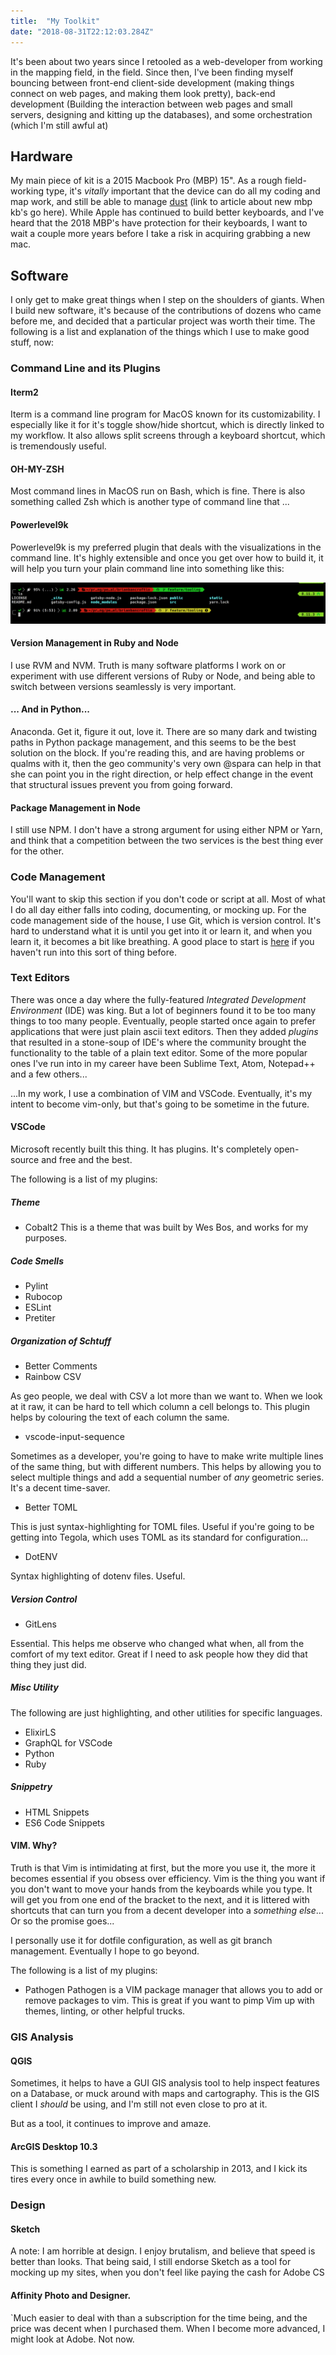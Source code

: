 ```yaml
---
title:  "My Toolkit"
date: "2018-08-31T22:12:03.284Z"
---
```


It's been about two years since I retooled as a web-developer from working in the mapping field, in the field. Since then, I've been finding myself bouncing between front-end client-side development (making things connect on web pages, and making them look pretty), back-end development (Building the interaction between web pages and small servers, designing and kitting up the databases), and some orchestration (which I'm still awful at)

## Hardware

My main piece of kit is a 2015 Macbook Pro (MBP) 15". As a rough field-working type, it's _vitally_ important that the device can do all my coding and map work, and still be able to manage [dust]() (link to article about new mbp kb's go here). While Apple has continued to build better keyboards, and I've heard that the 2018 MBP's have protection for their keyboards, I want to wait a couple more years before I take a risk in acquiring grabbing a new mac.

## Software

I only get to make great things when I step on the shoulders of giants. When I build new software, it's because of the contributions of dozens who came before me, and decided that a particular project was worth their time. The following is a list and explanation of the things which I use to make good stuff, now:

### Command Line and its Plugins

#### Iterm2

Iterm is a command line program for MacOS known for its customizability. I especially like it for it's toggle show/hide shortcut, which is directly linked to my workflow. It also allows split screens through a keyboard shortcut, which is tremendously useful.

#### OH-MY-ZSH

<!-- TODO: Understand difference between bash and zsh -->

Most command lines in MacOS run on Bash, which is fine. There is also something called Zsh which is another type of command line that ...

#### Powerlevel9k

Powerlevel9k is my preferred plugin that deals with the visualizations in the command line. It's highly extensible and once you get over how to build it, it will help you turn your plain command line into something like this:

![command line prompt](./command-line.png)

#### Version Management in Ruby and Node

I use RVM and NVM. Truth is many software platforms I work on or experiment with use different versions of Ruby or Node, and being able to switch between versions seamlessly is very important.

#### ... And in Python...

Anaconda. Get it, figure it out, love it. There are so many dark and twisting paths in Python package management, and this seems to be the best solution on the block. If you're reading this, and are having problems or qualms with it, then the geo community's very own @spara can help in that she can point you in the right direction, or help effect change in the event that structural issues prevent you from going forward.

#### Package Management in Node

I still use NPM. I don't have a strong argument for using either NPM or Yarn, and think that a competition between the two services is the best thing ever for the other.

### Code Management

You'll want to skip this section if you don't code or script at all. Most of what I do all day either falls into coding, documenting, or mocking up. For the code management side of the house, I use Git, which is version control. It's hard to understand what it is until you get into it or learn it, and when you learn it, it becomes a bit like breathing. A good place to start is [here](https://try.github.io) if you haven't run into this sort of thing before.

### Text Editors

There was once a day where the fully-featured _Integrated Development Environment_ (IDE) was king. But a lot of beginners found it to be too many things to too many people. Eventually, people started once again to prefer applications that were just plain ascii text editors. Then they added _plugins_ that resulted in a stone-soup of IDE's where the community brought the functionality to the table of a plain text editor. Some of the more popular ones I've run into in my career have been Sublime Text, Atom, Notepad++ and a few others...

...In my work, I use a combination of VIM and VSCode. Eventually, it's my intent to become vim-only, but that's going to be sometime in the future.

#### VSCode

Microsoft recently built this thing. It has plugins. It's completely open-source and free and the best.

The following is a list of my plugins:

##### Theme

- Cobalt2
  This is a theme that was built by Wes Bos, and works for my purposes.

##### Code Smells

- Pylint
- Rubocop
- ESLint
- Pretiter

##### Organization of Schtuff

- Better Comments
- Rainbow CSV

As geo people, we deal with CSV a lot more than we want to. When we look at it raw, it can be hard to tell which column a cell belongs to. This plugin helps by colouring the text of each column the same.

- vscode-input-sequence

Sometimes as a developer, you're going to have to make write multiple lines of the same thing, but with different numbers. This helps by allowing you to select multiple things and add a sequential number of _any_ geometric series. It's a decent time-saver.

- Better TOML

This is just syntax-highlighting for TOML files. Useful if you're going to be getting into Tegola, which uses TOML as its standard for configuration...

- DotENV

Syntax highlighting of dotenv files. Useful.

##### Version Control

- GitLens

Essential. This helps me observe who changed what when, all from the comfort of my text editor. Great if I need to ask people how they did that thing they just did.

##### Misc Utility

The following are just highlighting, and other utilities for specific languages.

- ElixirLS
- GraphQL for VSCode
- Python
- Ruby

##### Snippetry

- HTML Snippets
- ES6 Code Snippets

#### VIM. Why?

Truth is that Vim is intimidating at first, but the more you use it, the more it becomes essential if you obsess over efficiency. Vim is the thing you want if you don't want to move your hands from the keyboards while you type. It will get you from one end of the bracket to the next, and it is littered with shortcuts that can turn you from a decent developer into a _something else_... Or so the promise goes...

I personally use it for dotfile configuration, as well as git branch management. Eventually I hope to go beyond.

The following is a list of my plugins:

- Pathogen
  Pathogen is a VIM package manager that allows you to add or remove packages to vim. This is great if you want to pimp Vim up with themes, linting, or other helpful trucks.

### GIS Analysis

#### QGIS

Sometimes, it helps to have a GUI GIS analysis tool to help inspect features on a Database, or muck around with maps and cartography. This is the GIS client I _should_ be using, and I'm still not even close to pro at it.

But as a tool, it continues to improve and amaze.

#### ArcGIS Desktop 10.3

This is something I earned as part of a scholarship in 2013, and I kick its tires every once in awhile to build something new.

### Design

#### Sketch

A note: I am horrible at design. I enjoy brutalism, and believe that speed is better than looks. That being said, I still endorse Sketch as a tool for mocking up my sites, when you don't feel like paying the cash for Adobe CS

#### Affinity Photo and Designer.

`Much easier to deal with than a subscription for the time being, and the price was decent when I purchased them. When I become more advanced, I might look at Adobe. Not now.
